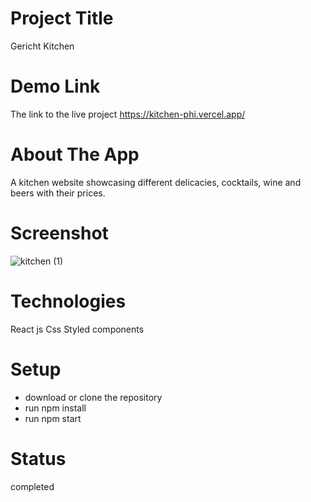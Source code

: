 # Project Title

Gericht Kitchen


# Demo Link

The link to the live project https://kitchen-phi.vercel.app/

# About The App

A kitchen website showcasing different delicacies, cocktails, wine and beers with their prices.

# Screenshot 
![kitchen (1)](https://user-images.githubusercontent.com/63726675/185887034-50288f09-5224-4c5f-8fed-aee6e978b226.jpg)




# Technologies

React js
Css
Styled components

# Setup

* download or clone the repository
* run npm install
* run npm start

# Status

completed
